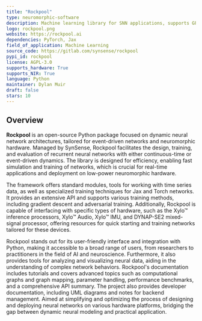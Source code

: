 ```yaml
---
title: "Rockpool"
type: neuromorphic-software
description: Machine learning library for SNN applications, supports GPU, TPU, CPU acceleration, and neuromorphic compute hardware deployment.
logo: rockpool.png
website: https://rockpool.ai
dependencies: PyTorch, Jax
field_of_application: Machine Learning
source_code: https://gitlab.com/synsense/rockpool
pypi_id: rockpool
license: AGPL-3.0
supports_hardware: True
supports_NIR: True
language: Python
maintainer: Dylan Muir
draft: false
stars: 10
---
```




## Overview
**Rockpool** is an open-source Python package focused on dynamic neural network architectures, tailored for event-driven networks and neuromorphic hardware. Managed by SynSense, Rockpool facilitates the design, training, and evaluation of recurrent neural networks with either continuous-time or event-driven dynamics. The library is designed for efficiency, enabling fast simulation and training of networks, which is crucial for real-time applications and deployment on low-power neuromorphic hardware.

The framework offers standard modules, tools for working with time series data, as well as specialized training techniques for Jax and Torch networks. It provides an extensive API and supports various training methods, including gradient descent and adversarial training. Additionally, Rockpool is capable of interfacing with specific types of hardware, such as the Xylo™ inference processors, Xylo™ Audio, Xylo™ IMU, and DYNAP-SE2 mixed-signal processor, offering resources for quick starting and training networks tailored for these devices.

Rockpool stands out for its user-friendly interface and integration with Python, making it accessible to a broad range of users, from researchers to practitioners in the field of AI and neuroscience. Furthermore, it also provides tools for analyzing and visualizing neural data, aiding in the understanding of complex network behaviors. Rockpool's documentation includes tutorials and covers advanced topics such as computational graphs and graph mapping, parameter handling, performance benchmarks, and a comprehensive API summary. The project also provides developer documentation, including UML diagrams and notes for backend management. Aimed at simplifying and optimizing the process of designing and deploying neural networks on various hardware platforms, bridging the gap between dynamic neural modeling and practical application.
